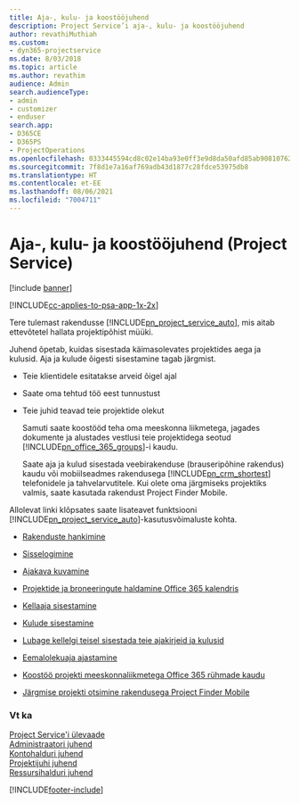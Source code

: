 ```yaml
---
title: Aja-, kulu- ja koostööjuhend
description: Project Service’i aja-, kulu- ja koostööjuhend
author: revathiMuthiah
ms.custom:
- dyn365-projectservice
ms.date: 8/03/2018
ms.topic: article
ms.author: revathim
audience: Admin
search.audienceType:
- admin
- customizer
- enduser
search.app:
- D365CE
- D365PS
- ProjectOperations
ms.openlocfilehash: 0333445594cd8c02e14ba93e0ff3e9d8da50afd85ab90810762c415b53018ccb
ms.sourcegitcommit: 7f8d1e7a16af769adb43d1877c28fdce53975db8
ms.translationtype: HT
ms.contentlocale: et-EE
ms.lasthandoff: 08/06/2021
ms.locfileid: "7004711"
---
```

# <a name="time-expense-and-collaboration-guide-project-service"></a>Aja-, kulu- ja koostööjuhend (Project Service)

[!include [banner](../includes/psa-now-project-operations.md)]

[!INCLUDE[cc-applies-to-psa-app-1x-2x](../includes/cc-applies-to-psa-app-1x-2x.md)]

Tere tulemast rakendusse [!INCLUDE[pn_project_service_auto](../includes/pn-project-service-auto.md)], mis aitab ettevõtetel hallata projektipõhist müüki. 
  
 Juhend õpetab, kuidas sisestada käimasolevates projektides aega ja kulusid. Aja ja kulude õigesti sisestamine tagab järgmist.  
  
- Teie klientidele esitatakse arveid õigel ajal  
  
- Saate oma tehtud töö eest tunnustust  
  
- Teie juhid teavad teie projektide olekut  
  
  Samuti saate koostööd teha oma meeskonna liikmetega, jagades dokumente ja alustades vestlusi teie projektidega seotud [!INCLUDE[pn_office_365_groups](../includes/pn-office-365-groups.md)]-i kaudu.  
  
  Saate aja ja kulud sisestada veebirakenduse (brauseripõhine rakendus) kaudu või mobiilseadmes rakendusega [!INCLUDE[pn_crm_shortest](../includes/pn-crm-shortest.md)] telefonidele ja tahvelarvutitele. Kui olete oma järgmiseks projektiks valmis, saate kasutada rakendust Project Finder Mobile.  
  
Allolevat linki klõpsates saate lisateavet funktsiooni [!INCLUDE[pn_project_service_auto](../includes/pn-project-service-auto.md)]-kasutusvõimaluste kohta.  
  
-   [Rakenduste hankimine](../psa/get-apps.md)  
  
-   [Sisselogimine](../psa/sign-in.md)  
  
-   [Ajakava kuvamine](../psa/view-schedule.md)  
  
-   [Projektide ja broneeringute haldamine Office 365 kalendris](../psa/manage-project-bookings-office-365-calendar.md)  
  
-   [Kellaaja sisestamine](../psa/enter-time.md)  
  
-   [Kulude sisestamine](../psa/enter-expenses.md)  
  
-   [Lubage kellelgi teisel sisestada teie ajakirjeid ja kulusid](../psa/allow-someone-else-enter-time-entry-expense.md)  
  
-   [Eemalolekuaja ajastamine](../psa/schedule-time-off.md)  
  
-   [Koostöö projekti meeskonnaliikmetega Office 365 rühmade kaudu](../psa/collaborate-project-team-members-office-365-groups.md)  
  
-   [Järgmise projekti otsimine rakendusega Project Finder Mobile](../psa/find-next-project-finder-mobile-app.md)  
  
### <a name="see-also"></a>Vt ka  
 [Project Service'i ülevaade](../psa/overview.md)   
 [Administraatori juhend](../psa/admin-guide.md)   
 [Kontohalduri juhend](../psa/account-manager-guide.md)   
 [Projektijuhi juhend](../psa/project-manager-guide.md)   
 [Ressursihalduri juhend](../psa/resource-manager-guide.md)   


[!INCLUDE[footer-include](../includes/footer-banner.md)]